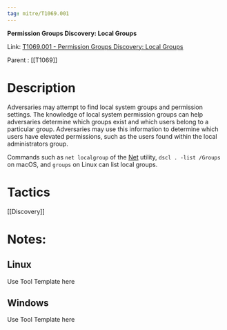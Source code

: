 ```yaml
---
tag: mitre/T1069.001
---
```


**Permission Groups Discovery: Local Groups**

Link: [T1069.001 - Permission Groups Discovery: Local Groups](https://attack.mitre.org/techniques/T1069/001)

Parent : [[T1069]]


# Description

Adversaries may attempt to find local system groups and permission settings. The knowledge of local system permission groups can help adversaries determine which groups exist and which users belong to a particular group. Adversaries may use this information to determine which users have elevated permissions, such as the users found within the local administrators group.

Commands such as <code>net localgroup</code> of the [Net](https://attack.mitre.org/software/S0039) utility, <code>dscl . -list /Groups</code> on macOS, and <code>groups</code> on Linux can list local groups.

# Tactics


[[Discovery]]


# Notes:

## Linux

Use Tool Template here

## Windows

Use Tool Template here